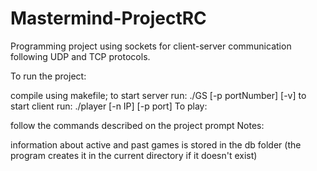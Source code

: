# Mastermind-ProjectRC

Programming project using sockets for client-server communication following UDP and TCP protocols.

To run the project:

compile using makefile;
to start server run: ./GS [-p portNumber] [-v]
to start client run: ./player [-n IP] [-p port]
To play:

follow the commands described on the project prompt
Notes:

information about active and past games is stored in the db folder (the program creates it in the current directory if it doesn't exist)
